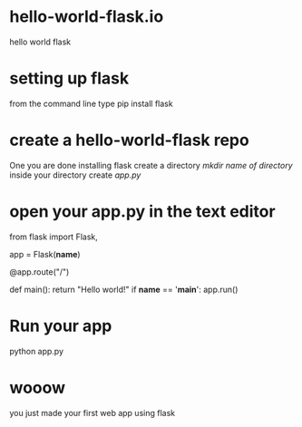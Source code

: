 # hello-world-flask.io
hello world flask

# setting up flask
 from the command line type pip install flask
 
 # create a hello-world-flask repo
 One you are done installing flask
 create a directory *mkdir name of directory*
 inside your directory create *app.py*
 
 # open your app.py in the text editor
 from flask import Flask,

app = Flask(__name__)

@app.route("/")

def main():
	return "Hello world!"
if __name__ == '__main__':
    app.run()
    
# Run your app
python app.py

# wooow
you just made your first web app using flask
